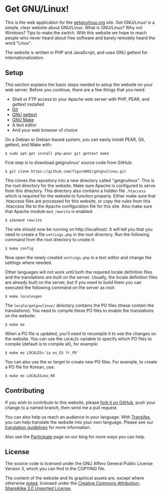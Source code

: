 # Get GNU/Linux!

This is the web application for the [getgnulinux.org](http://getgnulinux.org) site. Get GNU/Linux! is a simple, clear website about GNU/Linux. What is GNU/Linux? Why not Windows? Tips to make the switch. With this website we hope to reach people who never heard about free software and barely remotely heard the word "Linux".

The website is written in PHP and JavaScript, and uses GNU gettext for internationalization.


## Setup

This section explains the basic steps needed to setup the website on your web server. Before you continue, there are a few things that you need:

* Shell or FTP access to your Apache web server with PHP, PEAR, and gettext installed
* [Git](http://git-scm.com/)
* [GNU gettext](http://www.gnu.org/software/gettext/)
* [GNU Make](http://www.gnu.org/software/make/)
* A text editor
* And your web browser of choice

On a Debian or Debian-based system, you can easily install PEAR, Git, gettext, and Make with:

    $ sudo apt-get install php-pear git gettext make

First step is to download getgnulinux' source code from GitHub:

    $ git clone https://github.com/figure002/getgnulinux.git

This clones the repository into a new directory called "getgnulinux". This is the root directory for the website. Make sure Apache is configured to serve from this directory. This directory also contains a hidden file `.htaccess` which is required for the website to function properly. Either make sure that .htaccess files are processed for this website, or copy the rules from this .htaccess file to the Apache configuration file for this site. Also make sure that Apache module `mod_rewrite` is enabled:

    $ a2enmod rewrite

The site should now be running on http://localhost/. It will tell you that you need to create a file `settings.php` in the root directory. Run the following command from the root directory to create it:

    $ make config

Now open the newly created `settings.php` in a text editor and change the settings where needed.

Other languages will not work until both the required locale definition files and the translations are built on the server. Usually, the locale definition files are already built on the server, but if you need to build them you can executed the following command on the server as root:

    $ make localesgen

The `locale/getgnulinux/` directory contains the PO files (these contain the translations). You need to compile these PO files to enable the translations on the website:

    $ make mo

When a PO file is updated, you'll need to recompile it to see the changes on the website. You can use the `LOCALES` variable to specify which PO files to compile (default is to compile all), for example:

    $ make mo LOCALES='ia es_ES fr_FR'

You can also use the `mo` target to create new PO files. For example, to create a PO file for Korean, use:

    $ make mo LOCALES=ko_KR


## Contributing

If you wish to contribute to this website, please [fork it on GitHub](https://github.com/figure002/getgnulinux), push your change to a named branch, then send me a pull request.

You can also help us reach an audience in your language. With [Transifex](https://www.transifex.com/projects/p/getgnulinux/), you can help translate the website into your own language. Please see our [translation guidelines](http://blog.getgnulinux.org/participate/translation/) for more information.

Also see the [Participate](http://blog.getgnulinux.org/participate/) page on our blog for more ways you can help.


## License

The source code is licensed under the GNU Affero General Public License Version 3, which you can find in the COPYING file.

The content of the website and its graphical assets are, except where otherwise [noted](http://getgnulinux.org/legal/), licensed under the [Creative Commons Attribution-ShareAlike 3.0 Unported License](http://creativecommons.org/licenses/by-sa/3.0/).
